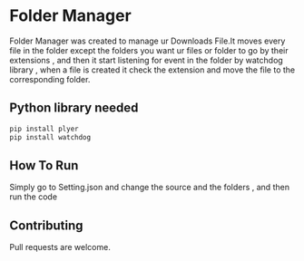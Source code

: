 # Folder Manager

Folder Manager was created to manage ur Downloads File.It moves every file in the folder except the folders you want ur files or folder to go by their extensions , and then it start listening for event in the folder by watchdog library , when a file is created it check the extension and move the file to the corresponding folder. 

## Python library needed
```bash
pip install plyer 
pip install watchdog
```

## How To Run

Simply go to Setting.json and change the source and the folders , and then run the code 

## Contributing

Pull requests are welcome.

